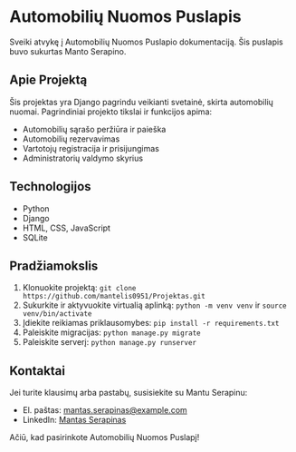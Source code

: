 # Automobilių Nuomos Puslapis

Sveiki atvykę į Automobilių Nuomos Puslapio dokumentaciją. Šis puslapis buvo sukurtas Manto Serapino.

## Apie Projektą

Šis projektas yra Django pagrindu veikianti svetainė, skirta automobilių nuomai. Pagrindiniai projekto tikslai ir funkcijos apima:

- Automobilių sąrašo peržiūra ir paieška
- Automobilių rezervavimas
- Vartotojų registracija ir prisijungimas
- Administratorių valdymo skyrius

## Technologijos

- Python
- Django
- HTML, CSS, JavaScript
- SQLite

## Pradžiamokslis

1. Klonuokite projektą: `git clone https://github.com/mantelis0951/Projektas.git`
2. Sukurkite ir aktyvuokite virtualią aplinką: `python -m venv venv` ir `source venv/bin/activate`
3. Įdiekite reikiamas priklausomybes: `pip install -r requirements.txt`
4. Paleiskite migracijas: `python manage.py migrate`
5. Paleiskite serverį: `python manage.py runserver`


## Kontaktai

Jei turite klausimų arba pastabų, susisiekite su Mantu Serapinu:
- El. paštas: mantas.serapinas@example.com
- LinkedIn: [Mantas Serapinas](https://www.linkedin.com/in/mantas-serapinas-099aa01b9)

Ačiū, kad pasirinkote Automobilių Nuomos Puslapį!
